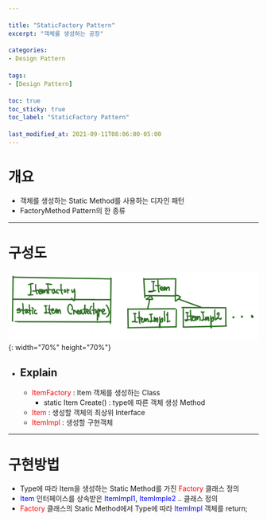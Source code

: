 ```yaml
---

title: "StaticFactory Pattern"
excerpt: "객체를 생성하는 공장" 

categories:
- Design Pattern

tags:
- [Design Pattern]

toc: true
toc_sticky: true
toc_label: "StaticFactory Pattern"

last_modified_at: 2021-09-11T08:06:00-05:00
---
```


# 개요
- 객체를 생성하는 Static Method를 사용하는 디자인 패턴
- FactoryMethod Pattern의 한 종류

---

# 구성도
  ![image](/assets/images/DesignPattern/StaticFactoryPattern.png){: width="70%" height="70%"}  

  - ## Explain
    - <span style="color:red">ItemFactory</span> : Item 객체를 생성하는 Class
      - static Item Create() : type에 따른 객체 생성 Method
    - <span style="color:red">Item</span> : 생성할 객체의 최상위 Interface
    - <span style="color:red">ItemImpl</span> : 생성할 구현객체

---

# 구현방법
  - Type에 따라 Item을 생성하는 Static Method를 가진 <span style="color:red">Factory</span> 클래스 정의
  - <span style="color:blue">Item</span> 인터페이스를 상속받은 <span style="color:blue">ItemImpl1</span>, <span style="color:blue">ItemImple2</span> .. 클래스 정의
  - <span style="color:red">Factory</span> 클래스의 Static Method에서 Type에 따라 <span style="color:blue">ItemImpl</span> 객체를 return;
